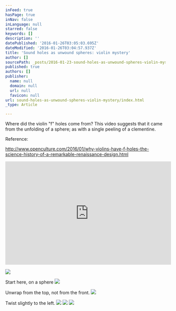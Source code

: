 ```yaml
---
inFeed: true
hasPage: true
inNav: false
inLanguage: null
starred: false
keywords: []
description: ''
datePublished: '2016-01-26T03:05:03.695Z'
dateModified: '2016-01-26T03:04:57.937Z'
title: 'Sound holes as unwound spheres: violin mystery'
author: []
sourcePath: _posts/2016-01-23-sound-holes-as-unwound-spheres-violin-mystery.md
published: true
authors: []
publisher:
  name: null
  domain: null
  url: null
  favicon: null
url: sound-holes-as-unwound-spheres-violin-mystery/index.html
_type: Article

---
```

Where did the violin "f" holes come from?  This video suggests that it came from the unfolding of a sphere; as with a single peeling of a clementine.  

Reference: 

http://www.openculture.com/2016/01/why-violins-have-f-holes-the-science-history-of-a-remarkable-renaissance-design.html

<iframe width="521" height="324" frameborder="0" src="https://www.youtube.com/embed/E2X3CxRyygs" allowfullscreen="allowfullscreen" style=""></iframe>

![](https://the-grid-user-content.s3-us-west-2.amazonaws.com/c6210671-019f-4e7b-b0d8-c87cf95f34c6.png)

Start here, on a sphere
![](https://the-grid-user-content.s3-us-west-2.amazonaws.com/178a02fe-ff5d-4be4-afed-2647bd6539fa.png)

Unwrap from the top, not from the front.
![](https://the-grid-user-content.s3-us-west-2.amazonaws.com/17828cc8-b942-44ee-ab42-67bf944d1372.png)

Twist slightly to the left. ![](https://the-grid-user-content.s3-us-west-2.amazonaws.com/4f113cc0-675c-461b-980b-a1155be34ef3.gif)
![](https://the-grid-user-content.s3-us-west-2.amazonaws.com/d1d71e40-8f8f-4b59-b3bc-61a8abdee87b.gif)
![](https://the-grid-user-content.s3-us-west-2.amazonaws.com/59991a05-f2a2-4e7c-9354-846b63ca1a06.gif)